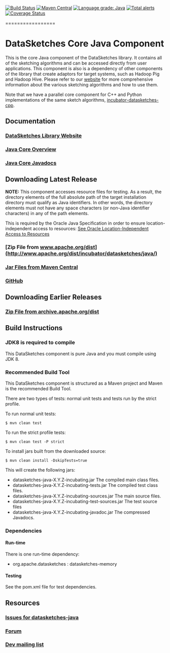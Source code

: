<!--
    Licensed to the Apache Software Foundation (ASF) under one
    or more contributor license agreements.  See the NOTICE file
    distributed with this work for additional information
    regarding copyright ownership.  The ASF licenses this file
    to you under the Apache License, Version 2.0 (the
    "License"); you may not use this file except in compliance
    with the License.  You may obtain a copy of the License at

      http://www.apache.org/licenses/LICENSE-2.0

    Unless required by applicable law or agreed to in writing,
    software distributed under the License is distributed on an
    "AS IS" BASIS, WITHOUT WARRANTIES OR CONDITIONS OF ANY
    KIND, either express or implied.  See the License for the
    specific language governing permissions and limitations
    under the License.
-->

[![Build Status](https://travis-ci.org/apache/incubator-datasketches-java.svg?branch=master)](https://travis-ci.org/apache/incubator-datasketches-java)
[![Maven Central](https://maven-badges.herokuapp.com/maven-central/org.apache.datasketches/datasketches-java/badge.svg)](https://maven-badges.herokuapp.com/maven-central/org.apache.datasketches/datasketches-java)
[![Language grade: Java](https://img.shields.io/lgtm/grade/java/g/apache/incubator-datasketches-java.svg?logo=lgtm&logoWidth=18)](https://lgtm.com/projects/g/apache/incubator-datasketches-java/context:java)
[![Total alerts](https://img.shields.io/lgtm/alerts/g/apache/incubator-datasketches-java.svg?logo=lgtm&logoWidth=18)](https://lgtm.com/projects/g/apache/incubator-datasketches-java/alerts/)
[![Coverage Status](https://coveralls.io/repos/github/apache/incubator-datasketches-java/badge.svg?branch=master&service=github)](https://coveralls.io/github/apache/incubator-datasketches-java?branch=master)

=================

# DataSketches Core Java Component
This is the core Java component of the DataSketches library.  It contains all of the sketching algorithms and can be accessed directly from user applications. 
This component is also is a dependency of other components of the library that create adaptors for target systems, such as Hadoop Pig and Hadoop Hive.
Please refer to our [website](https://datasketches.github.io) for more comprehensive information about the various sketching algorithms and how to use them.

Note that we have a parallel core component for C++ and Python implementations of the same sketch algorithms, 
[incubator-datasketches-cpp](https://github.com/apache/incubator-datasketches-cpp).

## Documentation

### [DataSketches Library Website](https://datasketches.github.io/)

### [Java Core Overview](https://datasketches.github.io/docs/TheChallenge.html)

### [Java Core Javadocs](https://datasketches.github.io/api/core/snapshot/apidocs/index.html)

## Downloading Latest Release
__NOTE:__ This component accesses resource files for testing. As a result, the directory elements of the full absolute path of the target installation directory 
    must qualify as Java identifiers. In other words, the directory elements must not have any space characters (or non-Java identifier characters) in any of the path elements.
    
This is required by the Oracle Java Specification in order to ensure location-independent 
    access to resources: [See Oracle Location-Independent Access to Resources](https://docs.oracle.com/javase/8/docs/technotes/guides/lang/resources.html)

### [Zip File from www.apache.org/dist](http://www.apache.org/dist/incubator/datasketches/java/)

### [Jar Files from Maven Central](https://repository.apache.org/content/repositories/releases/org/apache/datasketches/datasketches-java/)

### [GitHub](https://github.com/apache/incubator-datasketches-java/releases)

## Downloading Earlier Releases

### [Zip File from archive.apache.org/dist](http://archive.apache.org/dist/incubator/datasketches/java/)

## Build Instructions

### JDK8 is required to compile

This DataSketches component is pure Java and you must compile using JDK 8.

### Recommended Build Tool
This DataSketches component is structured as a Maven project and Maven is the recommended Build Tool.

There are two types of tests: normal unit tests and tests run by the strict profile.  

To run normal unit tests:

    $ mvn clean test

To run the strict profile tests:

    $ mvn clean test -P strict

To install jars built from the downloaded source:

    $ mvn clean install -DskipTests=true

This will create the following jars:

* datasketches-java-X.Y.Z-incubating.jar The compiled main class files.
* datasketches-java-X.Y.Z-incubating-tests.jar The compiled test class files.
* datasketches-java-X.Y.Z-incubating-sources.jar The main source files.
* datasketches-java-X.Y.Z-incubating-test-sources.jar The test source files
* datasketches-java-X.Y.Z-incubating-javadoc.jar  The compressed Javadocs.

### Dependencies

#### Run-time
There is one run-time dependency: 

* org.apache.datasketches : datasketches-memory

#### Testing
See the pom.xml file for test dependencies.

## Resources

### [Issues for datasketches-java](https://github.com/apache/incubator-datasketches-java/issues)

### [Forum](https://groups.google.com/forum/#!forum/sketches-user)

### [Dev mailing list](dev@datasketches.apache.org)
